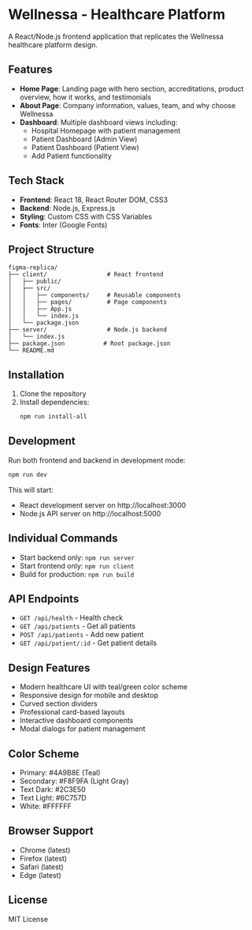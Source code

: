 # Wellnessa - Healthcare Platform

A React/Node.js frontend application that replicates the Wellnessa healthcare platform design.

## Features

- **Home Page**: Landing page with hero section, accreditations, product overview, how it works, and testimonials
- **About Page**: Company information, values, team, and why choose Wellnessa
- **Dashboard**: Multiple dashboard views including:
  - Hospital Homepage with patient management
  - Patient Dashboard (Admin View)
  - Patient Dashboard (Patient View)
  - Add Patient functionality

## Tech Stack

- **Frontend**: React 18, React Router DOM, CSS3
- **Backend**: Node.js, Express.js
- **Styling**: Custom CSS with CSS Variables
- **Fonts**: Inter (Google Fonts)

## Project Structure

```
figma-replica/
├── client/                 # React frontend
│   ├── public/
│   ├── src/
│   │   ├── components/     # Reusable components
│   │   ├── pages/          # Page components
│   │   ├── App.js
│   │   └── index.js
│   └── package.json
├── server/                 # Node.js backend
│   └── index.js
├── package.json           # Root package.json
└── README.md
```

## Installation

1. Clone the repository
2. Install dependencies:
   ```bash
   npm run install-all
   ```

## Development

Run both frontend and backend in development mode:
```bash
npm run dev
```

This will start:
- React development server on http://localhost:3000
- Node.js API server on http://localhost:5000

## Individual Commands

- Start backend only: `npm run server`
- Start frontend only: `npm run client`
- Build for production: `npm run build`

## API Endpoints

- `GET /api/health` - Health check
- `GET /api/patients` - Get all patients
- `POST /api/patients` - Add new patient
- `GET /api/patient/:id` - Get patient details

## Design Features

- Modern healthcare UI with teal/green color scheme
- Responsive design for mobile and desktop
- Curved section dividers
- Professional card-based layouts
- Interactive dashboard components
- Modal dialogs for patient management

## Color Scheme

- Primary: #4A9B8E (Teal)
- Secondary: #F8F9FA (Light Gray)
- Text Dark: #2C3E50
- Text Light: #6C757D
- White: #FFFFFF

## Browser Support

- Chrome (latest)
- Firefox (latest)
- Safari (latest)
- Edge (latest)

## License

MIT License
